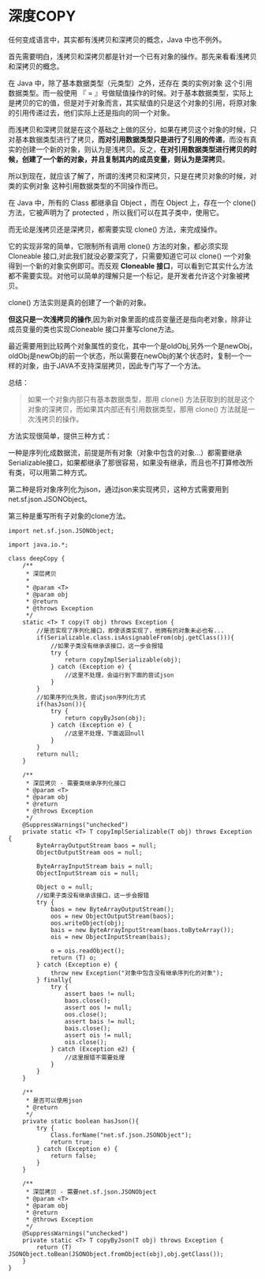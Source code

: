 # 深度COPY

任何变成语言中，其实都有浅拷贝和深拷贝的概念，Java 中也不例外。

首先需要明白，浅拷贝和深拷贝都是针对一个已有对象的操作。那先来看看浅拷贝和深拷贝的概念。

在 Java 中，除了基本数据类型（元类型）之外，还存在 类的实例对象 这个引用数据类型。而一般使用 『 = 』号做赋值操作的时候。对于基本数据类型，实际上是拷贝的它的值，但是对于对象而言，其实赋值的只是这个对象的引用，将原对象的引用传递过去，他们实际上还是指向的同一个对象。

而浅拷贝和深拷贝就是在这个基础之上做的区分，如果在拷贝这个对象的时候，只对基本数据类型进行了拷贝，**而对引用数据类型只是进行了引用的传递**，而没有真实的创建一个新的对象，则认为是浅拷贝。反之，**在对引用数据类型进行拷贝的时候，创建了一个新的对象，并且复制其内的成员变量，则认为是深拷贝**。

所以到现在，就应该了解了，所谓的浅拷贝和深拷贝，只是在拷贝对象的时候，对 类的实例对象 这种引用数据类型的不同操作而已。


在 Java 中，所有的 Class 都继承自 Object ，而在 Object 上，存在一个 clone() 方法，它被声明为了 protected ，所以我们可以在其子类中，使用它。

而无论是浅拷贝还是深拷贝，都需要实现 clone() 方法，来完成操作。

它的实现非常的简单，它限制所有调用 clone() 方法的对象，都必须实现 Cloneable 接口,对此我们就没必要深究了，只需要知道它可以 clone() 一个对象得到一个新的对象实例即可。而反观 **Cloneable 接口**，可以看到它其实什么方法都不需要实现。对他可以简单的理解只是一个标记，是开发者允许这个对象被拷贝。


clone() 方法实则是真的创建了一个新的对象。

**但这只是一次浅拷贝的操作**,因为新对象里面的成员变量还是指向老对象，除非让成员变量的类也实现Cloneable 接口并重写clone方法。

最近需要用到比较两个对象属性的变化，其中一个是oldObj,另外一个是newObj，oldObj是newObj的前一个状态，所以需要在newObj的某个状态时，复制一个一样的对象，由于JAVA不支持深层拷贝，因此专门写了一个方法。

总结：

> 如果一个对象内部只有基本数据类型，那用 clone() 方法获取到的就是这个对象的深拷贝，而如果其内部还有引用数据类型，那用 clone() 方法就是一次浅拷贝的操作。

方法实现很简单，提供三种方式：

一种是序列化成数据流，前提是所有对象（对象中包含的对象...）都需要继承Serializable接口，如果都继承了那很容易，如果没有继承，而且也不打算修改所有类，可以用第二种方式。

第二种是将对象序列化为json，通过json来实现拷贝，这种方式需要用到net.sf.json.JSONObject。

第三种是重写所有子对象的clone方法。

```
import net.sf.json.JSONObject;

import java.io.*;

class deepCopy {
    /**
     * 深层拷贝
     *
     * @param <T>
     * @param obj
     * @return
     * @throws Exception
     */
    static <T> T copy(T obj) throws Exception {
        //是否实现了序列化接口，即使该类实现了，他拥有的对象未必也有...
        if(Serializable.class.isAssignableFrom(obj.getClass())){
            //如果子类没有继承该接口，这一步会报错
            try {
                return copyImplSerializable(obj);
            } catch (Exception e) {
                //这里不处理，会运行到下面的尝试json
            }
        }
        //如果序列化失败，尝试json序列化方式
        if(hasJson()){
            try {
                return copyByJson(obj);
            } catch (Exception e) {
                //这里不处理，下面返回null
            }
        }
        return null;
    }

    /**
     * 深层拷贝 - 需要类继承序列化接口
     * @param <T>
     * @param obj
     * @return
     * @throws Exception
     */
    @SuppressWarnings("unchecked")
    private static <T> T copyImplSerializable(T obj) throws Exception {
        ByteArrayOutputStream baos = null;
        ObjectOutputStream oos = null;

        ByteArrayInputStream bais = null;
        ObjectInputStream ois = null;

        Object o = null;
        //如果子类没有继承该接口，这一步会报错
        try {
            baos = new ByteArrayOutputStream();
            oos = new ObjectOutputStream(baos);
            oos.writeObject(obj);
            bais = new ByteArrayInputStream(baos.toByteArray());
            ois = new ObjectInputStream(bais);

            o = ois.readObject();
            return (T) o;
        } catch (Exception e) {
            throw new Exception("对象中包含没有继承序列化的对象");
        } finally{
            try {
                assert baos != null;
                baos.close();
                assert oos != null;
                oos.close();
                assert bais != null;
                bais.close();
                assert ois != null;
                ois.close();
            } catch (Exception e2) {
                //这里报错不需要处理
            }
        }
    }

    /**
     * 是否可以使用json
     * @return
     */
    private static boolean hasJson(){
        try {
            Class.forName("net.sf.json.JSONObject");
            return true;
        } catch (Exception e) {
            return false;
        }
    }

    /**
     * 深层拷贝 - 需要net.sf.json.JSONObject
     * @param <T>
     * @param obj
     * @return
     * @throws Exception
     */
    @SuppressWarnings("unchecked")
    private static <T> T copyByJson(T obj) throws Exception {
        return (T) JSONObject.toBean(JSONObject.fromObject(obj),obj.getClass());
    }
}

```
